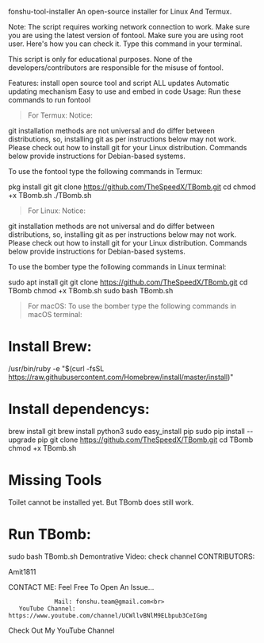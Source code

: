 fonshu-tool-installer
An open-source installer for Linux And Termux.


Note:
The script requires working network connection to work.
Make sure you are using the latest version of fontool.
Make sure you are using root user.
Here's how you can check it. Type this command in your terminal.

This script is only for educational purposes.
None of the developers/contributors are responsible for the misuse of fontool.

Features:
install open source tool and script
ALL updates
Automatic updating mechanism
Easy to use and embed in code
Usage:
Run these commands to run fontool

> For Termux:
Notice:

git installation methods are not universal and do differ between distributions, so, installing git as per instructions below may not work. Please check out how to install git for your Linux distribution. Commands below provide instructions for Debian-based systems.

To use the fontool type the following commands in Termux:

pkg install git
git clone https://github.com/TheSpeedX/TBomb.git
cd 
chmod +x TBomb.sh
./TBomb.sh
> For Linux:
Notice:

git installation methods are not universal and do differ between distributions, so, installing git as per instructions below may not work. Please check out how to install git for your Linux distribution. Commands below provide instructions for Debian-based systems.

To use the bomber type the following commands in Linux terminal:

sudo apt install git
git clone https://github.com/TheSpeedX/TBomb.git
cd TBomb
chmod +x TBomb.sh
sudo bash TBomb.sh
> For macOS:
To use the bomber type the following commands in macOS terminal:

# Install Brew: 

/usr/bin/ruby -e "$(curl -fsSL https://raw.githubusercontent.com/Homebrew/install/master/install)"

# Install dependencys:

brew install git
brew install python3
sudo easy_install pip
sudo pip install --upgrade pip
git clone https://github.com/TheSpeedX/TBomb.git
cd TBomb
chmod +x TBomb.sh

# Missing Tools

Toilet cannot be installed yet. But TBomb does still work.

# Run TBomb:

sudo bash TBomb.sh
Demontrative Video:
check channel
CONTRIBUTORS:

Amit1811

CONTACT ME:
Feel Free To Open An Issue...

                 Mail: fonshu.team@gmail.com<br>
       YouTube Channel: https://www.youtube.com/channel/UCWllvBNlM9ELbpub3CeIGmg
Check Out My YouTube Channel
